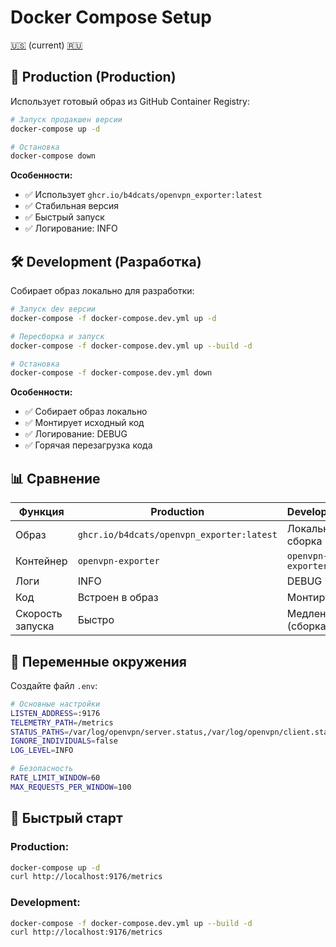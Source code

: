 # Docker Compose Setup

[🇺🇸](DOCKER_COMPOSE.md) (current) [🇷🇺](../ru/DOCKER_COMPOSE.md)

## 🚀 Production (Production)

Использует готовый образ из GitHub Container Registry:

```bash
# Запуск продакшен версии
docker-compose up -d

# Остановка
docker-compose down
```

**Особенности:**
- ✅ Использует `ghcr.io/b4dcats/openvpn_exporter:latest`
- ✅ Стабильная версия
- ✅ Быстрый запуск
- ✅ Логирование: INFO

## 🛠️ Development (Разработка)

Собирает образ локально для разработки:

```bash
# Запуск dev версии
docker-compose -f docker-compose.dev.yml up -d

# Пересборка и запуск
docker-compose -f docker-compose.dev.yml up --build -d

# Остановка
docker-compose -f docker-compose.dev.yml down
```

**Особенности:**
- ✅ Собирает образ локально
- ✅ Монтирует исходный код
- ✅ Логирование: DEBUG
- ✅ Горячая перезагрузка кода

## 📊 Сравнение

| Функция | Production | Development |
|---------|------------|-------------|
| Образ | `ghcr.io/b4dcats/openvpn_exporter:latest` | Локальная сборка |
| Контейнер | `openvpn-exporter` | `openvpn-exporter-dev` |
| Логи | INFO | DEBUG |
| Код | Встроен в образ | Монтируется |
| Скорость запуска | Быстро | Медленно (сборка) |

## 🔧 Переменные окружения

Создайте файл `.env`:

```bash
# Основные настройки
LISTEN_ADDRESS=:9176
TELEMETRY_PATH=/metrics
STATUS_PATHS=/var/log/openvpn/server.status,/var/log/openvpn/client.status
IGNORE_INDIVIDUALS=false
LOG_LEVEL=INFO

# Безопасность
RATE_LIMIT_WINDOW=60
MAX_REQUESTS_PER_WINDOW=100
```

## 🚀 Быстрый старт

### Production:
```bash
docker-compose up -d
curl http://localhost:9176/metrics
```

### Development:
```bash
docker-compose -f docker-compose.dev.yml up --build -d
curl http://localhost:9176/metrics
```
